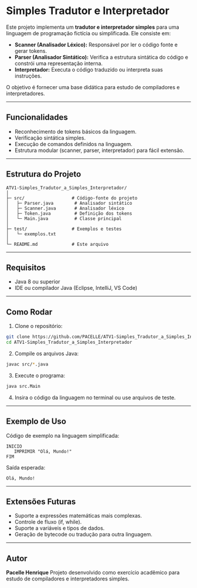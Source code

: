 # Simples Tradutor e Interpretador

Este projeto implementa um **tradutor e interpretador simples** para uma linguagem de programação fictícia ou simplificada. Ele consiste em:

* **Scanner (Analisador Léxico):** Responsável por ler o código fonte e gerar tokens.
* **Parser (Analisador Sintático):** Verifica a estrutura sintática do código e constrói uma representação interna.
* **Interpretador:** Executa o código traduzido ou interpreta suas instruções.

O objetivo é fornecer uma base didática para estudo de compiladores e interpretadores.

---

## Funcionalidades

* Reconhecimento de tokens básicos da linguagem.
* Verificação sintática simples.
* Execução de comandos definidos na linguagem.
* Estrutura modular (scanner, parser, interpretador) para fácil extensão.

---

## Estrutura do Projeto

```
ATV1-Simples_Tradutor_a_Simples_Interpretador/
│
├─ src/                  # Código-fonte do projeto
│   ├─ Parser.java        # Analisador sintático
│   ├─ Scanner.java       # Analisador léxico
│   ├─ Token.java         # Definição dos tokens
│   └─ Main.java          # Classe principal
│
├─ test/                 # Exemplos e testes
│   └─ exemplos.txt
│
└─ README.md             # Este arquivo
```

---

## Requisitos

* Java 8 ou superior
* IDE ou compilador Java (Eclipse, IntelliJ, VS Code)

---

## Como Rodar

1. Clone o repositório:

```bash
git clone https://github.com/PACELLE/ATV1-Simples_Tradutor_a_Simples_Interpretador.git
cd ATV1-Simples_Tradutor_a_Simples_Interpretador
```

2. Compile os arquivos Java:

```bash
javac src/*.java
```

3. Execute o programa:

```bash
java src.Main
```

4. Insira o código da linguagem no terminal ou use arquivos de teste.

---

## Exemplo de Uso

Código de exemplo na linguagem simplificada:

```
INICIO
   IMPRIMIR "Olá, Mundo!"
FIM
```

Saída esperada:

```
Olá, Mundo!
```

---

## Extensões Futuras

* Suporte a expressões matemáticas mais complexas.
* Controle de fluxo (if, while).
* Suporte a variáveis e tipos de dados.
* Geração de bytecode ou tradução para outra linguagem.

---

## Autor

**Pacelle Henrique**
Projeto desenvolvido como exercício acadêmico para estudo de compiladores e interpretadores simples.
